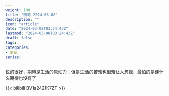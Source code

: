 ```yaml
---
weight: 100
title: "随笔 2024 03 08"
description: ""
icon: "article"
date: "2024-03-08T03:24:43Z"
lastmod: "2024-03-08T03:24:43Z"
draft: false
tags:
categories:
- 笔记
series:
---
```


说的很好，期待是生活的原动力；但是生活的苦难也很难让人忽视，最怕的是连什么期待也没有了

{{< bilibili BV1a2421K7ZT >}}
